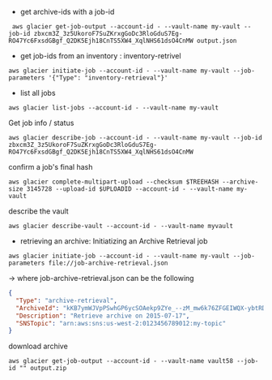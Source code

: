- get archive-ids with a job-id

```console
 aws glacier get-job-output --account-id - --vault-name my-vault --job-id zbxcm3Z_3z5UkoroF7SuZKrxgGoDc3RloGduS7Eg-RO47Yc6FxsdGBgf_Q2DK5Ejh18CnTS5XW4_XqlNHS61dsO4CnMW output.json
```

- get job-ids from an inventory : inventory-retrivel

```console
aws glacier initiate-job --account-id - --vault-name my-vault --job-parameters '{"Type": "inventory-retrieval"}'
```

- list all jobs

```console
aws glacier list-jobs --account-id - --vault-name my-vault
```

Get job info / status

```console
aws glacier describe-job --account-id - --vault-name my-vault --job-id zbxcm3Z_3z5UkoroF7SuZKrxgGoDc3RloGduS7Eg-RO47Yc6FxsdGBgf_Q2DK5Ejh18CnTS5XW4_XqlNHS61dsO4CnMW
```

confirm a job's final hash

```console
aws glacier complete-multipart-upload --checksum $TREEHASH --archive-size 3145728 --upload-id $UPLOADID --account-id - --vault-name my-vault
```

describe the vault

```console
aws glacier describe-vault --account-id - --vault-name myvault
```

- retrieving an archive: Initiatizing an Archive Retrieval job

```console
aws glacier initiate-job --account-id - --vault-name my-vault --job-parameters file://job-archive-retrieval.json
```

-> where job-archive-retrieval.json can be the following

```json
{
  "Type": "archive-retrieval",
  "ArchiveId": "kKB7ymWJVpPSwhGP6ycSOAekp9ZYe_--zM_mw6k76ZFGEIWQX-ybtRDvc2VkPSDtfKmQrj0IRQLSGsNuDp-AJVlu2ccmDSyDUmZwKbwbpAdGATGDiB3hHO0bjbGehXTcApVud_wyDw",
  "Description": "Retrieve archive on 2015-07-17",
  "SNSTopic": "arn:aws:sns:us-west-2:0123456789012:my-topic"
}
```

download archive

```console
aws glacier get-job-output --account-id - --vault-name vault58 --job-id "" output.zip
```
